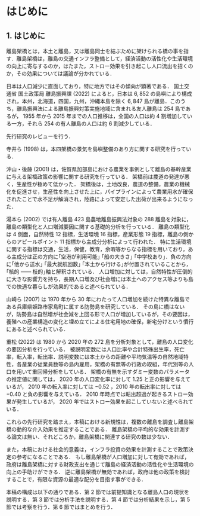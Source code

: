# はじめに

## 1. はじめに

離島架橋とは，本土と離島，又は離島同士を結ぶために架けられる橋の事を指す．離島架橋は，離島の交通インフラ整備として，経済活動の活性化や生活環境の向上に寄与するのか，はたまた，ストロー効果を引き起こし人口流出を招くのか，その効果については議論が分かれている．

日本は人口減少に直面しており，特に地方ではその傾向が顕著である．
国土交通省 国土政策局 離島振興課 $(2022)$ によると，日本は $6,852$ の島嶼により構成され，本州，北海道，四国，九州，沖縄本島を除く $6,847$ 島が離島．このうち，離島振興法による離島振興対策実施地域に含まれる友人離島は $254$ 島であるが， $1955$ 年から $2015$ 年までの人口推移は，全国の人口は約 $4$ 割増加している一方，それら $254$ の有人離島の人口は約 $6$ 割減少している．

先行研究のレビューを行う．

<!-- TODO 寺井ら () -->

寺井ら $(1998)$ は，本四架橋の景気を島嶼整備のあり方に関する研究を行っている．

沖山・後藤 $(2001)$ は，佐賀県加部島における農業を事例として離島の基幹産業に与える架橋政策の影響に関する研究を行っている．
架橋前は農道の発達が悪く，生産性が極めて低かった．
架橋後は，土地改良，農道の整備，農業の機械化を促進させ，生産性を向上させた上に，パイプラインによって農業用水が確保されたことで水不足が解消され，陸路によって安定した出荷が出来るようになった．

湯本ら $(2002)$ では有人離島 $423$ 島農地離島振興法対象の $288$ 離島を対象に，離島の類型化と人口増減要因に関する基礎的分析を行っている．
離島の類型化は $4$ 側面，自然特性 $12$ 指標，生活環境 $16$ 指標，産業形態 $19$ 指標，離島の側からのアピールポイント $11$ 指標から主成分分析によって行われた．
特に生活環境に関する指標は交通，生活，保健，教育，余暇等からなる指標を用いており，ある主成分は正の方向に｢空港が利用可能｣ ｢船の大きさ｣ ｢中学校あり｣．負の方向に｢他から送水｣ ｢最大就航回数｣ ｢本土から行ける｣が付置されていることから，｢核的 ―― 枝的｣軸と解釈されている．
人口増加に対しては，自然特性が圧倒的に大きな影響力を持ち，長期人口増及び社会増には本土へのアクセス等よりも島での快適な暮らしが効果的であると述べられている．

山崎ら $(2007)$ は $1970$ 年から $30$ 年にわたって人口増加を続けた特異な離島である兵庫県姫路市家島町に属する防勢島を研究している．
その島に橋はないが，防勢島は自然増が社会減を上回る形で人口が増加しているが，その要因は，養殖への産業構造の変化と埋め立てによる住宅用地の確保，新宅分けという慣行にあると述べられている．

重松 $(2022)$ は $1980$ から $2020$ 年の $272$ 島を分析対象として，離島の人口変化の要因分析を行っている．
被説明変数には人口比率や合計特殊出生率，死亡率，転入率，転出率．説明変数には本土からの距離や平均気温等の自然地域特性，各産業の従業員数等の島内雇用，架橋の有無等の行政の取組，年代別等の人口を用いて重回帰分析をしている．
架橋の有無を示すダミー変数のパラメータの推定値に関しては，
$2020$ 年の人口変化率に対して $1.25$ と正の影響を与えているが，
$2010$ 年の転入率に対しては $-0.52$ ，$2010$ 年の転出率に対しては $-0.40$ と負の影響を与えている．
$2010$ 年時点では転出超過が起きるストロー効果が発生しているが，
$2020$ 年ではストロー効果を起こしていないと述べられている．

これらの先行研究を踏まえ，本稿における新規性は，複数の離島を調査し離島架橋の動的な介入効果を推定することである．
離島架橋の平均的な効果を計測する論文は無い．それどころか，離島架橋に関連する研究の数は少ない．

また，本稿における社会的意義は，インフラ投資の効果を計測することで政策決定の参考になることである．
もし離島架橋が人口増加に対して有効であれば，政府は離島架橋に対する財政支出を通じて離島の経済活動の活性化や生活環境の向上の手助けができる．
逆に離島架橋が無効であれば，政府は他の政策を検討することで，有限な資源の最適な配分を目指す事ができる．

本稿の構成は以下の通りである．第 $2$ 節では前提知識となる離島人口の現状を説明する．第 $3$ 節では分析手法を説明する．第 $4$ 節では分析結果を示し，第 $5$ 節では考察を行う．第 $6$ 節ではまとめを行う．
